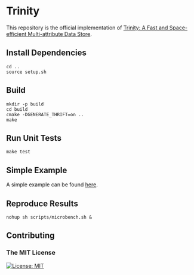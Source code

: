 # Trinity

This repository is the official implementation of [Trinity: A Fast and Space-efficient Multi-attribute Data Store]().  

## Install Dependencies

```
cd ..
source setup.sh
```

## Build

```setup
mkdir -p build
cd build
cmake -DGENERATE_THRIFT=on ..
make
```

## Run Unit Tests
    make test

## Simple Example
A simple example can be found [here](libmdtrie/bench/tpch_bench.cpp). 

## Reproduce Results

```
nohup sh scripts/microbench.sh &
```

## Contributing

### The MIT License
[![License: MIT](https://img.shields.io/badge/License-MIT-yellow.svg)](https://opensource.org/licenses/MIT)  